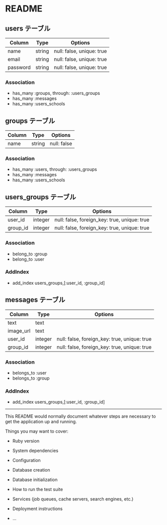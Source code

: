 # README

<!-- DB設計 ここから -->

## users テーブル

| Column   | Type   | Options                   |
| -------- | ------ | ------------------------- |
| name     | string | null: false, unique: true |
| email    | string | null: false, unique: true |
| password | string | null: false, unique: true |

### Association

- has_many :groups, through: :users_groups
- has_many :messages
- has_many :users_schools

## groups テーブル

| Column | Type   | Options     |
| ------ | ------ | ----------- |
| name   | string | null: false |

### Association

- has_many :users, through: :users_groups
- has_many :messages
- has_many :users_schools

## users_groups テーブル

| Column   | Type    | Options                                      |
| -------- | ------- | -------------------------------------------- |
| user_id  | integer | null: false, foreign_key: true, unique: true |
| group_id | integer | null: false, foreign_key: true, unique: true |

### Association

- belong_to :group
- belong_to :user

### AddIndex

- add_index users_groups,[:user_id, :group_id]

## messages テーブル

| Column    | Type    | Options                                      |
| --------- | ------- | -------------------------------------------- |
| text      | text    |                                              |
| image_url | text    |                                              |
| user_id   | integer | null: false, foreign_key: true, unique: true |
| group_id  | integer | null: false, foreign_key: true, unique: true |

### Association

- belongs_to :user
- belongs_to :group

### AddIndex

- add_index users_groups,[:user_id, :group_id]

<!-- DB設計 ここまで -->

---

This README would normally document whatever steps are necessary to get the
application up and running.

Things you may want to cover:

- Ruby version

- System dependencies

- Configuration

- Database creation

- Database initialization

- How to run the test suite

- Services (job queues, cache servers, search engines, etc.)

- Deployment instructions

- ...
